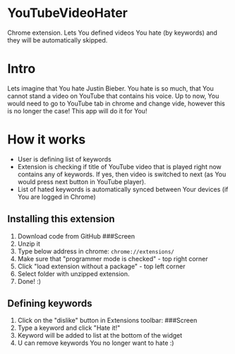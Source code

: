 # YouTubeVideoHater
Chrome extension. Lets You defined videos You hate (by keywords) and they will be automatically skipped.

# Intro
Lets imagine that You hate Justin Bieber. You hate is so much, that You cannot stand a video on YouTube that contains his voice.
Up to now, You would need to go to YouTube tab in chrome and change vide, however this is no longer the case! This app will do it for You!

# How it works
- User is defining list of keywords
- Extension is checking if title of YouTube video that is played right now contains any of keywords. If yes, then video is switched to next (as You would press next button in YouTube player).
- List of hated keywords is automatically synced between Your devices (if You are logged in Chrome)

## Installing this extension
1. Download code from GitHub
###Screen
2. Unzip it
3. Type below address in chrome:
```chrome://extensions/```
4. Make sure that "programmer mode is checked" - top right corner
5. Click "load extension without a package" - top left corner
6. Select folder with unzipped extension.
7. Done! :)

## Defining keywords
1. Click on the "dislike" button in Extensions toolbar:
###Screen
2. Type a keyword and click "Hate it!"
3. Keyword will be added to list at the bottom of the widget
4. U can remove keywords You no longer want to hate :)

